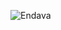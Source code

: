 ![Endava](https://github.com/A21N/Logo_Endava/assets/141419890/02064220-34e7-4e96-83d4-8b2f7c5b8290)
